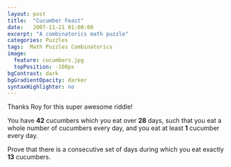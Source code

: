 ```yaml
---
layout: post
title:  "Cucumber Feast"
date:   2007-11-21 01:00:00
excerpt: "A combinatorics math puzzle"
categories: Puzzles
tags:  Math Puzzles Combinatorics
image:
  feature: cucumbers.jpg
  topPosition: -100px
bgContrast: dark
bgGradientOpacity: darker
syntaxHighlighter: no
---
```

Thanks Roy for this super awesome riddle!

You have **42** cucumbers which you eat over **28** days, such that you eat a whole number of cucumbers every day, and you eat at least **1** cucumber every day.

Prove that there is a consecutive set of days during which you eat exactly **13** cucumbers.

